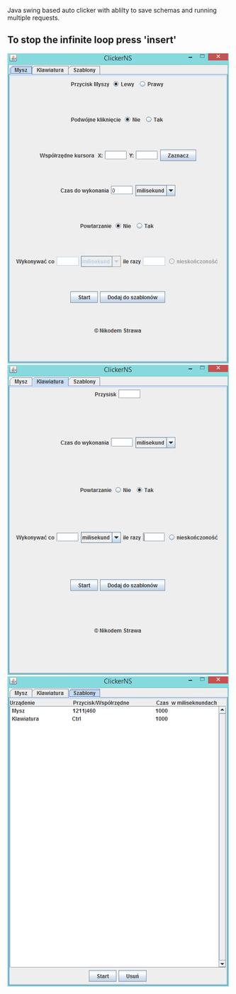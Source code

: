Java swing based auto clicker with ablilty to save schemas and running multiple requests. 

## To stop the infinite loop press 'insert'

![alt text](https://github.com/Getriax/AutoMouse-KeyboardClicker/blob/master/redme/mysz.PNG)
![alt text](https://github.com/Getriax/AutoMouse-KeyboardClicker/blob/master/redme/klawiatura.PNG)
![alt text](https://github.com/Getriax/AutoMouse-KeyboardClicker/blob/master/redme/szablony.PNG)
